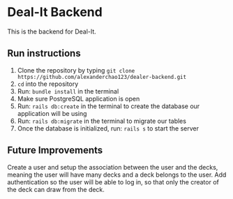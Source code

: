 # Deal-It Backend

This is the backend for Deal-It.

## Run instructions
1. Clone the repository by typing ```git clone https://github.com/alexanderchao123/dealer-backend.git```
2. ```cd``` into the repository
3. Run: ```bundle install``` in the terminal
4. Make sure PostgreSQL application is open
5. Run: ```rails db:create``` in the terminal to create the database our application will be using
6. Run: ```rails db:migrate``` in the terminal to migrate our tables
7. Once the database is initialized, run: ```rails s``` to start the server

## Future Improvements
Create a user and setup the association between the user and the decks, meaning the user will have many decks and a deck belongs to the user. Add authentication so the user will be able to log in, so that only the creator of the deck can draw from the deck.
